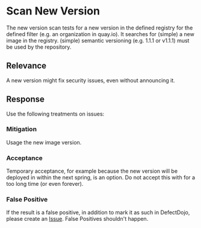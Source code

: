 # Scan New Version
The new version scan tests for a new version in the defined registry for the defined filter (e.g. an organization in quay.io).
It searches for (simple) a new image in the registry. (simple) semantic versioning (e.g. 1.1.1 or v1.1.1) must be used by the repository.

## Relevance
A new version might fix security issues, even without announcing it.

## Response
Use the following treatments on issues:

### Mitigation
Usage the new image version.

### Acceptance
Temporary acceptance, for example because the new version will be deployed in within the next spring, is an option.
Do not accept this with for a too long time (or even forever). 

### False Positive
If the result is a false positive, in addition to mark it as such in DefectDojo, please create an [Issue](https://github.com/SDA-SE/cluster-image-scanner/issues/new).
False Positives shouldn't happen.
